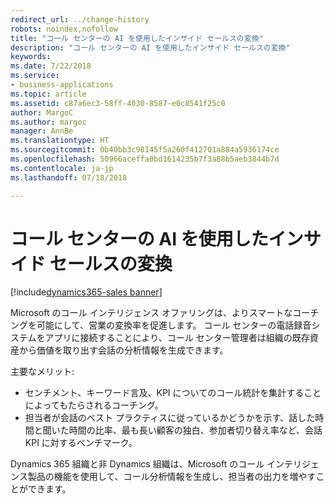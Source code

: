 ```yaml
---
redirect_url: ../change-history
robots: noindex,nofollow
title: "コール センターの AI を使用したインサイド セールスの変換"
description: "コール センターの AI を使用したインサイド セールスの変換"
keywords: 
ms.date: 7/22/2018
ms.service:
- business-applications
ms.topic: article
ms.assetid: c87a6ec3-58ff-4030-8587-e0c8541f25c0
author: MargoC
ms.author: margoc
manager: AnnBe
ms.translationtype: HT
ms.sourcegitcommit: 0b40bb3c98145f5a260f412701a884a5936174ce
ms.openlocfilehash: 50966aceffa0bd1614235b7f3a88b5aeb3844b7d
ms.contentlocale: ja-jp
ms.lasthandoff: 07/18/2018

---
```


# <a name="transform-inside-sales-using-ai-in-the-call-center"></a>コール センターの AI を使用したインサイド セールスの変換

[!include[dynamics365-sales banner](../includes/dynamics365-sales.md)]





Microsoft のコール インテリジェンス オファリングは、よりスマートなコーチングを可能にして、営業の変換率を促進します。 コール センターの電話録音システムをアプリに接続することにより、コール センター管理者は組織の既存資産から価値を取り出す会話の分析情報を生成できます。

主要なメリット:

-   センチメント、キーワード言及、KPI についてのコール統計を集計することによってもたらされるコーチング。 
-   担当者が会話のベスト プラクティスに従っているかどうかを示す、話した時間と聞いた時間の比率、最も長い顧客の独白、参加者切り替え率など、会話 KPI に対するベンチマーク。

Dynamics 365 組織と非 Dynamics 組織は、Microsoft のコール インテリジェンス製品の機能を使用して、コール分析情報を生成し、担当者の出力を増やすことができます。

